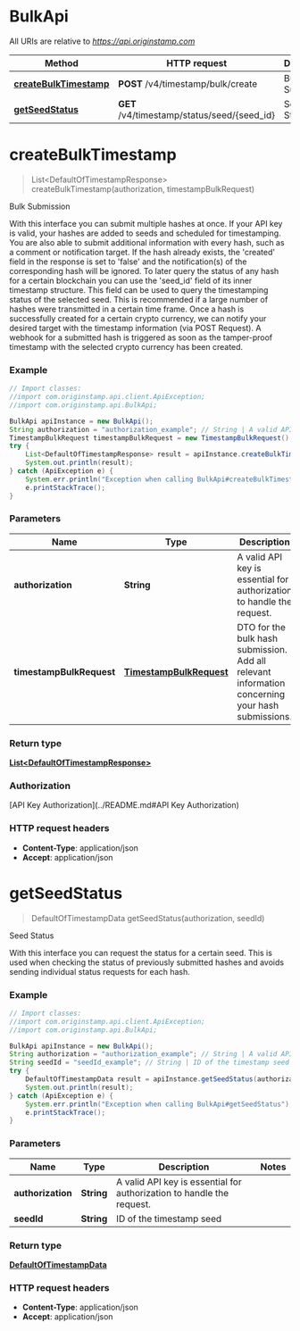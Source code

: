# BulkApi

All URIs are relative to *https://api.originstamp.com*

Method | HTTP request | Description
------------- | ------------- | -------------
[**createBulkTimestamp**](BulkApi.md#createBulkTimestamp) | **POST** /v4/timestamp/bulk/create | Bulk Submission
[**getSeedStatus**](BulkApi.md#getSeedStatus) | **GET** /v4/timestamp/status/seed/{seed_id} | Seed Status


<a name="createBulkTimestamp"></a>
# **createBulkTimestamp**
> List&lt;DefaultOfTimestampResponse&gt; createBulkTimestamp(authorization, timestampBulkRequest)

Bulk Submission

With this interface you can submit multiple hashes at once. If your API key is valid, your hashes are added to seeds and scheduled for timestamping. You are also able to submit additional information with every hash, such as a comment or notification target. If the hash already exists, the &#39;created&#39; field in the response is set to &#39;false&#39; and the notification(s) of the corresponding hash will be ignored. To later query the status of any hash for a certain blockchain you can use the &#39;seed_id&#39; field of its inner timestamp structure. This field can be used to query the timestamping status of the selected seed. This is recommended if a large number of hashes were transmitted in a certain time frame. Once a hash is successfully created for a certain crypto currency, we can notify your desired target with the timestamp information (via POST Request). A webhook for a submitted hash is triggered as soon as the tamper-proof timestamp with the selected crypto currency has been created. 

### Example
```java
// Import classes:
//import com.originstamp.api.client.ApiException;
//import com.originstamp.api.BulkApi;

BulkApi apiInstance = new BulkApi();
String authorization = "authorization_example"; // String | A valid API key is essential for authorization to handle the request.
TimestampBulkRequest timestampBulkRequest = new TimestampBulkRequest(); // TimestampBulkRequest | DTO for the bulk hash submission. Add all relevant information concerning your hash submissions.
try {
    List<DefaultOfTimestampResponse> result = apiInstance.createBulkTimestamp(authorization, timestampBulkRequest);
    System.out.println(result);
} catch (ApiException e) {
    System.err.println("Exception when calling BulkApi#createBulkTimestamp");
    e.printStackTrace();
}
```

### Parameters

Name | Type | Description  | Notes
------------- | ------------- | ------------- | -------------
 **authorization** | **String**| A valid API key is essential for authorization to handle the request. |
 **timestampBulkRequest** | [**TimestampBulkRequest**](TimestampBulkRequest.md)| DTO for the bulk hash submission. Add all relevant information concerning your hash submissions. |

### Return type

[**List&lt;DefaultOfTimestampResponse&gt;**](DefaultOfTimestampResponse.md)

### Authorization

[API Key Authorization](../README.md#API Key Authorization)

### HTTP request headers

 - **Content-Type**: application/json
 - **Accept**: application/json

<a name="getSeedStatus"></a>
# **getSeedStatus**
> DefaultOfTimestampData getSeedStatus(authorization, seedId)

Seed Status

With this interface you can request the status for a certain seed. This is used when checking the status of previously submitted hashes and avoids sending individual status requests for each hash.

### Example
```java
// Import classes:
//import com.originstamp.api.client.ApiException;
//import com.originstamp.api.BulkApi;

BulkApi apiInstance = new BulkApi();
String authorization = "authorization_example"; // String | A valid API key is essential for authorization to handle the request.
String seedId = "seedId_example"; // String | ID of the timestamp seed
try {
    DefaultOfTimestampData result = apiInstance.getSeedStatus(authorization, seedId);
    System.out.println(result);
} catch (ApiException e) {
    System.err.println("Exception when calling BulkApi#getSeedStatus");
    e.printStackTrace();
}
```

### Parameters

Name | Type | Description  | Notes
------------- | ------------- | ------------- | -------------
 **authorization** | **String**| A valid API key is essential for authorization to handle the request. |
 **seedId** | **String**| ID of the timestamp seed |

### Return type

[**DefaultOfTimestampData**](DefaultOfTimestampData.md)


### HTTP request headers

 - **Content-Type**: application/json
 - **Accept**: application/json

